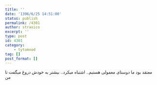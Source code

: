 ```yaml
---
title: ''
date: '1396/6/25 14:51:00'
status: publish
permalink: /4301
author: straxico
excerpt: ''
type: post
id: 4301
category:
    - tytomood
tag: []
post_format: []
---
```

معتقد بود ما دوستای معمولی هستیم.. اشتباه میکرد.. بیشتر به خودش دروغ میگفت تا من